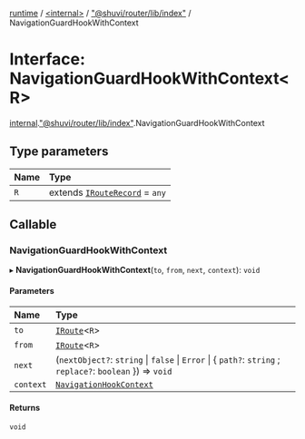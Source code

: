 [runtime](../overview.md) / [<internal\>](../modules/internal_.md) / ["@shuvi/router/lib/index"](../modules/internal_.__Users_user_project_shuvi_packages_router_lib_index_.md) / NavigationGuardHookWithContext

# Interface: NavigationGuardHookWithContext<R\>

[internal](../modules/internal_.md).["@shuvi/router/lib/index"](../modules/internal_.__Users_user_project_shuvi_packages_router_lib_index_.md).NavigationGuardHookWithContext

## Type parameters

| Name | Type |
| :------ | :------ |
| `R` | extends [`IRouteRecord`](IRouteRecord.md) = `any` |

## Callable

### NavigationGuardHookWithContext

▸ **NavigationGuardHookWithContext**(`to`, `from`, `next`, `context`): `void`

#### Parameters

| Name | Type |
| :------ | :------ |
| `to` | [`IRoute`](internal_.__Users_user_project_shuvi_packages_router_lib_index_.IRoute.md)<`R`\> |
| `from` | [`IRoute`](internal_.__Users_user_project_shuvi_packages_router_lib_index_.IRoute.md)<`R`\> |
| `next` | (`nextObject?`: `string` \| ``false`` \| `Error` \| { `path?`: `string` ; `replace?`: `boolean`  }) => `void` |
| `context` | [`NavigationHookContext`](internal_.__Users_user_project_shuvi_packages_router_lib_index_.NavigationHookContext.md) |

#### Returns

`void`
